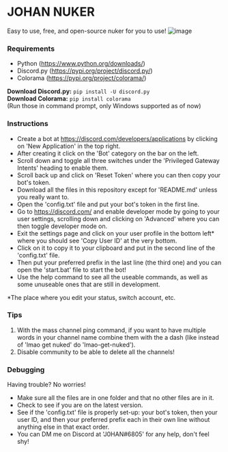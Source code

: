 # JOHAN NUKER
Easy to use, free, and open-source nuker for you to use!
![image](https://github.com/ngs-official/johan-nuker/assets/123272327/24e3c40e-99bb-4669-95e1-a724d9741b29)

### Requirements
* Python (https://www.python.org/downloads/)
* Discord.py (https://pypi.org/project/discord.py/)
* Colorama (https://pypi.org/project/colorama/)

**Download Discord.py:** ```pip install -U discord.py``` <br />
**Download Colorama:** ```pip install colorama``` <br />
(Run those in command prompt, only Windows supported as of now)

### Instructions
* Create a bot at https://discord.com/developers/applications by clicking on 'New Application' in the top right.
* After creating it click on the 'Bot' category on the bar on the left.
* Scroll down and toggle all three switches under the 'Privileged Gateway Intents' heading to enable them.
* Scroll back up and click on 'Reset Token' where you can then copy your bot's token.
* Download all the files in this repository except for 'README.md' unless you really want to.
* Open the 'config.txt' file and put your bot's token in the first line.
* Go to https://discord.com/ and enable developer mode by going to your user settings, scrolling down and clicking on 'Advanced' where you can then toggle developer mode on.
* Exit the settings page and click on your user profile in the bottom left* where you should see 'Copy User ID' at the very bottom.
* Click on it to copy it to your clipboard and put in the second line of the 'config.txt' file.
* Then put your preferred prefix in the last line (the third one) and you can open the 'start.bat' file to start the bot!
* Use the help command to see all the useable commands, as well as some unuseable ones that are still in development.

*The place where you edit your status, switch account, etc.

### Tips
1. With the mass channel ping command, if you want to have multiple words in your channel name combine them with the a dash (like instead of 'lmao get nuked' do 'lmao-get-nuked').
2. Disable community to be able to delete all the channels!

### Debugging
Having trouble? No worries!
* Make sure all the files are in one folder and that no other files are in it.
* Check to see if you are on the latest version.
* See if the 'config.txt' file is properly set-up: your bot's token, then your user ID, and then your preferred prefix each in their own line without anything else in that exact order.
* You can DM me on Discord at 'J0HAN#6805' for any help, don't feel shy!
